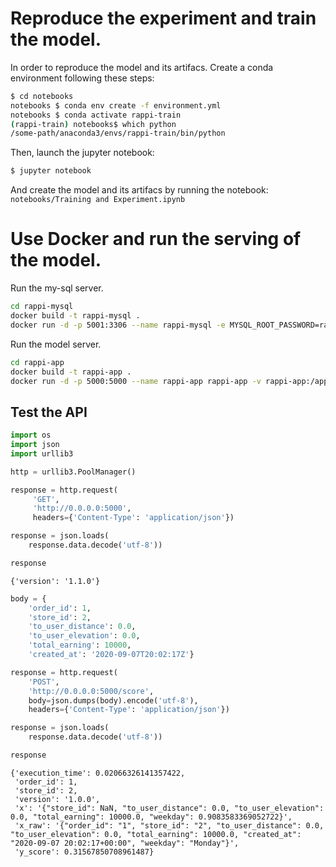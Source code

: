 # Reproduce the experiment and train the model.

In order to reproduce the model and its artifacs.
Create a conda environment following these steps:

```bash
$ cd notebooks
notebooks $ conda env create -f environment.yml
notebooks $ conda activate rappi-train
(rappi-train) notebooks$ which python
/some-path/anaconda3/envs/rappi-train/bin/python
```
Then, launch the jupyter notebook:

```bash
$ jupyter notebook
```

And create the model and its artifacs by running the notebook:
`notebooks/Training and Experiment.ipynb`

# Use Docker and run the serving of the model.

Run the my-sql server.
```bash
cd rappi-mysql
docker build -t rappi-mysql .
docker run -d -p 5001:3306 --name rappi-mysql -e MYSQL_ROOT_PASSWORD=rappi-secret rappi-mysql
```

Run the model server.
```bash
cd rappi-app
docker build -t rappi-app .
docker run -d -p 5000:5000 --name rappi-app rappi-app -v rappi-app:/app
```

## Test the API

```python
import os
import json
import urllib3

http = urllib3.PoolManager()

response = http.request(
     'GET',
     'http://0.0.0.0:5000',
     headers={'Content-Type': 'application/json'})

response = json.loads(
    response.data.decode('utf-8'))

response
```




    {'version': '1.1.0'}




```python
body = {
    'order_id': 1,
    'store_id': 2,
    'to_user_distance': 0.0,
    'to_user_elevation': 0.0,
    'total_earning': 10000,
    'created_at': '2020-09-07T20:02:17Z'}

response = http.request(
    'POST',
    'http://0.0.0.0:5000/score',
    body=json.dumps(body).encode('utf-8'),
    headers={'Content-Type': 'application/json'})

response = json.loads(
    response.data.decode('utf-8'))

response
```




    {'execution_time': 0.02066326141357422,
     'order_id': 1,
     'store_id': 2,
     'version': '1.0.0',
     'x': '{"store_id": NaN, "to_user_distance": 0.0, "to_user_elevation": 0.0, "total_earning": 10000.0, "weekday": 0.9083583369052722}',
     'x_raw': '{"order_id": "1", "store_id": "2", "to_user_distance": 0.0, "to_user_elevation": 0.0, "total_earning": 10000.0, "created_at": "2020-09-07 20:02:17+00:00", "weekday": "Monday"}',
     'y_score': 0.31567850708961487}
